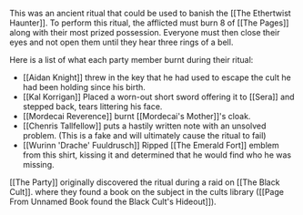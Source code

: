 This was an ancient ritual that could be used to banish the [[The Ethertwist Haunter]]. To perform this ritual, the afflicted must burn 8 of [[The Pages]] along with their most prized possession. Everyone must then close their eyes and not open them until they hear three rings of a bell. 

Here is a list of what each party member burnt during their ritual:
- [[Aidan Knight]] threw in the key that he had used to escape the cult he had been holding since his birth. 
- [[Kal Korrigan]] Placed a worn-out short sword offering it to [[Sera]] and stepped back, tears littering his face. 
- [[Mordecai Reverence]] burnt [[Mordecai's Mother]]'s cloak.
- [[Chenris Tallfellow]] puts a hastily written note with an unsolved problem. (This is a fake and will ultimately cause the ritual to fail)
- [[Wurinn 'Drache' Fuuldrusch]] Ripped [[The Emerald Fort]] emblem from this shirt, kissing it and determined that he would find who he was missing.

[[The Party]] originally discovered the ritual during a raid on [[The Black Cult]]. where they found a book on the subject in the cults library ([[Page From Unnamed Book found the Black Cult's Hideout]]). 